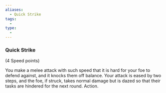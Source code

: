 ```yaml
---
aliases:
  - Quick Strike
tags:
  - 
type:
  - 
---
```

### Quick Strike

(4 Speed points)

You make a melee attack with such speed that it is hard for your foe to defend against, and it knocks them off balance. Your attack is eased by two steps, and the foe, if struck, takes normal damage but is dazed so that their tasks are hindered for the next round. Action.